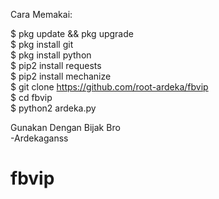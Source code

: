 Cara Memakai:<br>

$ pkg update && pkg upgrade<br>
$ pkg install git<br>
$ pkg install python<br>
$ pip2 install requests<br>
$ pip2 install mechanize<br>
$ git clone https://github.com/root-ardeka/fbvip<br>
$ cd fbvip<br>
$ python2 ardeka.py



Gunakan Dengan Bijak Bro<br>
-Ardekaganss
# fbvip
